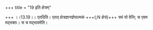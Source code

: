 +++
title = "19 इति क्षेत्रम्"

+++
।।13.19।। एतदिति। एतत् क्षेत्रज्ञानज्ञेयात्मकं +++(;N क्षेत्रं)+++ त्रयं यो वेत्ति; स एवम मद्भक्तः। स च मद्भावमेति।
